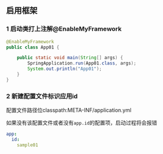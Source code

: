 启用框架
---

### 1 启动类打上注解@EnableMyFramework

```java
@EnableMyFramework
public class App01 {

    public static void main(String[] args) {
        SpringApplication.run(App01.class, args);
        System.out.println("App01");
    }
}
```

### 2 新建配置文件标识应用id

配置文件路径位classpath:META-INF/application.yml

如果没有该配置文件或者没有`app.id`的配置项，启动过程将会报错

```yaml
app:
  id:
    sample01
```